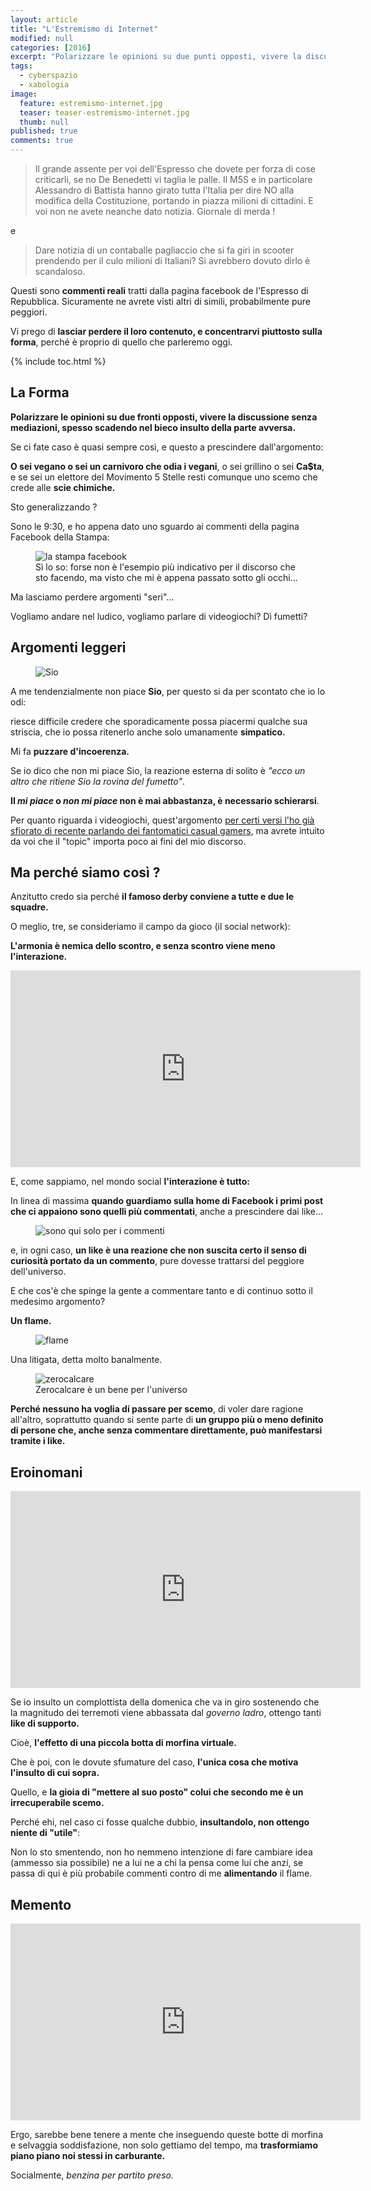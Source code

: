 ```yaml
---
layout: article
title: "L'Estremismo di Internet"
modified: null
categories: [2016]
excerpt: "Polarizzare le opinioni su due punti opposti, vivere la discussione senza mediazioni e spesso scadere nell'insulto della parte avversa."
tags:
  - cyberspazio
  - xabologia
image: 
  feature: estremismo-internet.jpg
  teaser: teaser-estremismo-internet.jpg
  thumb: null
published: true
comments: true
---
```


> Il grande assente per voi dell'Espresso che dovete per forza di cose criticarli, se no De Benedetti vi taglia le palle. Il M5S e in particolare Alessandro di Battista hanno girato tutta l'Italia per dire NO alla modifica della Costituzione, portando in piazza milioni di cittadini. E voi non ne avete neanche dato notizia. Giornale di merda !

e

>  Dare notizia di un contaballe pagliaccio che si fa giri in scooter prendendo per il culo milioni di Italiani? Si avrebbero dovuto dirlo è scandaloso.

Questi sono **commenti reali** tratti dalla pagina facebook de l'Espresso di Repubblica. Sicuramente ne avrete visti altri di simili, probabilmente pure peggiori. 

Vi prego di **lasciar perdere il loro contenuto, e concentrarvi piuttosto sulla forma**, perché è proprio di quello che parleremo oggi.

{% include toc.html %}

## La Forma

**Polarizzare le opinioni su due fronti opposti, vivere la discussione senza mediazioni, spesso scadendo nel bieco insulto della parte avversa.**

Se ci fate caso è quasi sempre così, e questo a prescindere dall'argomento: 

**O sei vegano o sei un carnivoro che odia i vegani**, o sei grillino o sei **Ca$ta**, e se sei un elettore del Movimento 5 Stelle resti comunque uno scemo che crede alle **scie chimiche.**

Sto generalizzando ?

Sono le 9:30, e ho appena dato uno sguardo ai commenti della pagina Facebook della Stampa:

<figure>
<img src='/gallery/lastampascreen.jpg' alt='la stampa facebook'>
<figcaption>Sì lo so: forse non è l'esempio più indicativo per il discorso che sto facendo, ma visto che mi è appena passato sotto gli occhi...</figcaption>
</figure> 

Ma lasciamo perdere argomenti "seri"...

Vogliamo andare nel ludico, vogliamo parlare di videogiochi? Dì fumetti?

## Argomenti leggeri

<figure>
<img src='https://pbs.twimg.com/profile_images/683578067378401280/Ypo9mm8p.png' alt='Sio'>
</figure>

A me tendenzialmente non piace **Sio**, per questo si da per scontato che io lo odi: 

riesce difficile credere che sporadicamente possa piacermi qualche sua striscia, che io possa ritenerlo anche solo umanamente **simpatico.**

Mi fa **puzzare d'incoerenza.**

Se io dico che non mi piace Sio, la reazione esterna di solito è _"ecco un altro che ritiene Sio la rovina del fumetto"_.

**Il _mi piace_ o _non mi piace_ non è mai abbastanza, è necessario schierarsi**.

Per quanto riguarda i videogiochi, quest'argomento [per certi versi l'ho già sfiorato di recente parlando dei fantomatici casual gamers](http://xabacadabra.com/2016/I-Casual-Gamers-non-esistono/), ma avrete intuito da voi che il "topic" importa poco ai fini del mio discorso.

## Ma perché siamo così ?

Anzitutto credo sia perché **il famoso derby conviene a tutte e due le squadre.**

O meglio, tre, se consideriamo il campo da gioco (il social network):

**L'armonia è nemica dello scontro, e senza scontro viene meno l'interazione.**

<iframe width="560" height="315" src="https://www.youtube.com/embed/j-WrzQ1a_CU" frameborder="0" allowfullscreen></iframe>

E, come sappiamo, nel mondo social **l'interazione è tutto:**

In linea di massima **quando guardiamo sulla home di Facebook i primi post che ci appaiono sono quelli più commentati**, anche a prescindere dai like...

<figure>
<img src='http://vignette3.wikia.nocookie.net/epicrapbattlesofhistory/images/3/3e/Comments_of_michael_jackson_eating_popcorn.jpg' alt='sono qui solo per i commenti'>
</figure>

e, in ogni caso, **un like è una reazione che non suscita certo il senso di curiosità portato da un commento**, pure dovesse trattarsi del peggiore dell'universo.

E che cos'è che spinge la gente a commentare tanto e di continuo sotto il medesimo argomento?

**Un flame.**

<figure>
<img src='http://www.blogcdn.com/www.switched.com/media/2010/10/wrongoninternet.jpg' alt='flame'>
</figure>

Una litigata, detta molto banalmente.

<figure>
<img src='https://scontent-mxp1-1.xx.fbcdn.net/v/t1.0-9/1920513_661827507215055_803349498_n.jpg?oh=a0537c3c46954391e82ad9405639b1f0&oe=588BF2E3' alt='zerocalcare'>
<figcaption>Zerocalcare è un bene per l'universo</figcaption>
</figure> 

**Perché nessuno ha voglia di passare per scemo**, di voler dare ragione all'altro, soprattutto quando si sente parte di **un gruppo più o meno definito di persone che, anche senza commentare direttamente, può manifestarsi tramite i like.**

## Eroinomani

<iframe width="560" height="315" src="https://www.youtube.com/embed/LGU8yjjJXD8" frameborder="0" allowfullscreen></iframe>

Se io insulto un complottista della domenica che va in giro sostenendo che la magnitudo dei terremoti viene abbassata dal _governo ladro_, ottengo tanti **like di supporto.**

Cioè, **l'effetto di una piccola botta di morfina virtuale.**

Che è poi, con le dovute sfumature del caso, **l'unica cosa che motiva l'insulto di cui sopra.**

Quello, e **la gioia di "mettere al suo posto" colui che secondo me è un irrecuperabile scemo.**

Perché ehi, nel caso ci fosse qualche dubbio, **insultandolo, non ottengo niente di "utile"**: 

Non lo sto smentendo, non ho nemmeno intenzione di fare cambiare idea (ammesso sia possibile) ne a lui ne a chi la pensa come lui che anzi, se passa di qui è più probabile commenti contro di me **alimentando** il flame.

## Memento

<iframe width="560" height="315" src="https://www.youtube.com/embed/R4W5XmouU0g" frameborder="0" allowfullscreen></iframe>

Ergo, sarebbe bene tenere a mente che inseguendo queste botte di morfina e selvaggia soddisfazione, non solo gettiamo del tempo, ma **trasformiamo piano piano noi stessi in carburante.**

Socialmente, _benzina per partito preso._